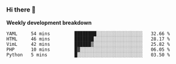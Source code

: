 ### Hi there 👋


**Weekly development breakdown**

<!--START_SECTION:waka-->
```text
YAML     54 mins         ████████░░░░░░░░░░░░░░░░░   32.66 % 
HTML     46 mins         ███████░░░░░░░░░░░░░░░░░░   28.17 % 
VimL     42 mins         ██████▒░░░░░░░░░░░░░░░░░░   25.82 % 
PHP      10 mins         █▓░░░░░░░░░░░░░░░░░░░░░░░   06.05 % 
Python   5 mins          █░░░░░░░░░░░░░░░░░░░░░░░░   03.50 % 
```
<!--END_SECTION:waka-->
